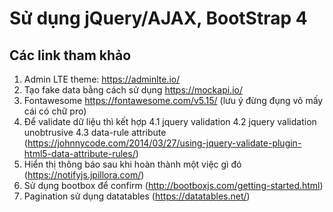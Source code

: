 # Sử dụng jQuery/AJAX, BootStrap 4 #
## Các link tham khảo ##
1. Admin LTE theme: https://adminlte.io/
2. Tạo fake data bằng cách sử dụng https://mockapi.io/
3. Fontawesome https://fontawesome.com/v5.15/ (lưu ý đừng đụng vô mấy cái có chữ pro)
4. Để validate dữ liệu thì kết hợp
    4.1 jquery validation
    4.2 jquery validation unobtrusive
    4.3 data-rule attribute (https://johnnycode.com/2014/03/27/using-jquery-validate-plugin-html5-data-attribute-rules/)
5. Hiển thị thông báo sau khi hoàn thành một việc gì đó (https://notifyjs.jpillora.com/)
6. Sử dụng bootbox để confirm (http://bootboxjs.com/getting-started.html)
7. Pagination sử dụng datatables (https://datatables.net/)